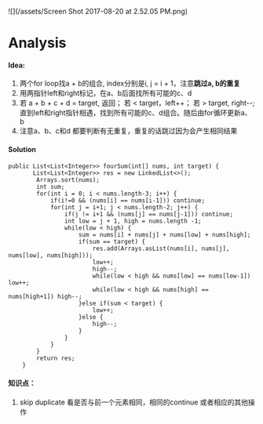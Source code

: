 ![](/assets/Screen Shot 2017-08-20 at 2.52.05 PM.png)

# Analysis

#### Idea:

1. 两个for loop找a + b的组合, index分别是i, j = i + 1，注意**跳过a, b的重复**
2. 用两指针left和right标记，在a、b后面找所有可能的c、d
3. 若 a + b + c + d = target, 返回； 若 < target，left++； 若 > target, right--; 直到left和right指针相遇，找到所有可能的c、d组合。随后由for循环更新a、b
4. 注意a、b、c和d 都要判断有无重复，重复的话跳过因为会产生相同结果

#### Solution

```
public List<List<Integer>> fourSum(int[] nums, int target) {
       List<List<Integer>> res = new LinkedList<>();
		Arrays.sort(nums);
		int sum;
		for(int i = 0; i < nums.length-3; i++) {
			if(i!=0 && (nums[i] == nums[i-1])) continue;
			for(int j = i+1; j < nums.length-2; j++) {
			    if(j != i+1 && (nums[j] == nums[j-1])) continue;
				int low = j + 1, high = nums.length -1;
				while(low < high) {
					sum = nums[i] + nums[j] + nums[low] + nums[high];
					if(sum == target) {
						res.add(Arrays.asList(nums[i], nums[j], nums[low], nums[high]));
						low++;
						high--;
						while(low < high && nums[low] == nums[low-1]) low++;
						while(low < high && nums[high] == nums[high+1]) high--;
					}else if(sum < target) {
						low++;
					}else {
						high--;
					}
				}
			}
		}
		return res;
    }
```

#### 知识点：

1. skip duplicate 看是否与前一个元素相同，相同的continue 或者相应的其他操作



